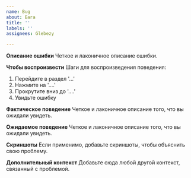 ```yaml
---
name: Bug
about: Бага
title: ''
labels: ''
assignees: Glebezy

---
```


**Описание ошибки**
Четкое и лаконичное описание ошибки.

**Чтобы воспроизвести**
Шаги для воспроизведения поведения:
1. Перейдите в раздел '...'
2. Нажмите на '....'
3. Прокрутите вниз до '....'
4. Увидьте ошибку

**Фактическое поведение**
Четкое и лаконичное описание того, что вы ожидали увидеть.

**Ожидаемое поведение**
Четкое и лаконичное описание того, что вы ожидали увидеть.

**Скриншоты**
Если применимо, добавьте скриншоты, чтобы объяснить свою проблему.

**Дополнительный контекст**
Добавьте сюда любой другой контекст, связанный с проблемой.
